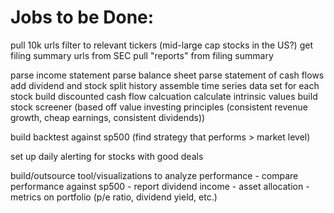 # Jobs to be Done:

pull 10k urls 
filter to relevant tickers (mid-large cap stocks in the US?)
get filing summary urls from SEC
pull "reports" from filing summary 

parse income statement
parse balance sheet
parse statement of cash flows 
add dividend and stock split history 
assemble time series data set for each stock
build discounted cash flow calcuation
calculate intrinsic values
build stock screener (based off value investing principles (consistent revenue growth, cheap earnings, consistent dividends))

build backtest against sp500 (find strategy that performs > market level)

set up daily alerting for stocks with good deals 

build/outsource tool/visualizations to analyze performance
    - compare performance against sp500
    - report dividend income
    - asset allocation 
    - metrics on portfolio (p/e ratio, dividend yield, etc.)

